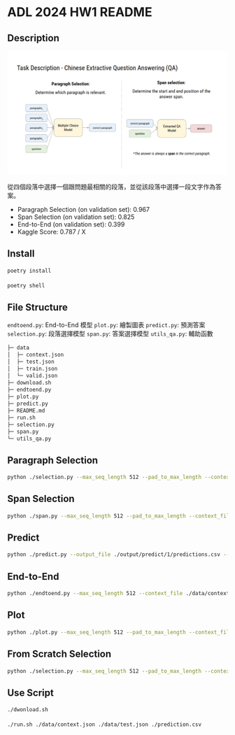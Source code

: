 # ADL 2024 HW1 README

## Description

![ADL 2024 HW1 Description](./image/image.png)

從四個段落中選擇一個跟問題最相關的段落，並從該段落中選擇一段文字作為答案。

- Paragraph Selection (on validation set): 0.967
- Span Selection (on validation set): 0.825
- End-to-End (on validation set): 0.399
- Kaggle Score: 0.787 / X

## Install

```bash
poetry install

poetry shell
```

## File Structure

`endtoend.py`: End-to-End 模型
`plot.py`: 繪製圖表
`predict.py`: 預測答案
`selection.py`: 段落選擇模型
`span.py`: 答案選擇模型
`utils_qa.py`: 輔助函數

```bashs
├─ data
│  ├─ context.json
│  ├─ test.json
│  ├─ train.json
│  └─ valid.json
├─ download.sh
├─ endtoend.py
├─ plot.py
├─ predict.py
├─ README.md
├─ run.sh
├─ selection.py
├─ span.py
└─ utils_qa.py
```

## Paragraph Selection

```bash
python ./selection.py --max_seq_length 512 --pad_to_max_length --context_file ./data/context.json --train_file ./data/train.json --validation_file ./data/valid.json --model_name_or_path hfl/chinese-macbert-base --gradient_accumulation_steps 32 --per_device_train_batch_size 2 --per_device_eval_batch_size 2 --learning_rate 5e-5  --num_train_epochs 1 --lr_scheduler_type cosine --output_dir ./output/select/1 --seed 42
```

## Span Selection

```bash
python ./span.py --max_seq_length 512 --pad_to_max_length --context_file ./data/context.json --train_file ./data/train.json --validation_file ./data/valid.json --model_name_or_path hfl/chinese-macbert-base --per_device_train_batch_size 8 --per_device_eval_batch_size 8 --gradient_accumulation_steps 4 --learning_rate 5e-5 --num_train_epochs 3 --lr_scheduler_type cosine --output_dir ./output/span/1 --seed 42 --max_answer_length 40 --n_best_size 40
```

## Predict

```bash
python ./predict.py --output_file ./output/predict/1/predictions.csv --context_file ./data/context.json --test_file ./data/test.json --max_seq_length 512 --pad_to_max_length --selection_model_name_or_path ./output/select/1 --extra_model_name_or_path ./output/span/1 --max_answer_length 40 --n_best_size 40
```

## End-to-End

```bash
python ./endtoend.py --max_seq_length 512 --context_file ./data/context.json --train_file ./data/train.json --validation_file ./data/valid.json --pad_to_max_length --model_name_or_path xlnet/xlnet-base-cased --per_device_train_batch_size 2 --per_device_eval_batch_size 2 --gradient_accumulation_steps 32 --learning_rate 3e-5 --num_train_epochs 2 --lr_scheduler_type cosine --output_dir ./output/end/1 --seed 42
```

## Plot

```bash
python ./plot.py --max_seq_length 512 --pad_to_max_length --context_file ./data/context.json --train_file ./data/train.json --validation_file ./data/valid.json --model_name_or_path hfl/chinese-macbert-base --per_device_train_batch_size 8 --per_device_eval_batch_size 8 --gradient_accumulation_steps 4 --learning_rate 5e-5 --num_train_epochs 1 --lr_scheduler_type cosine --output_dir ./output/plot/1 --seed 42 --max_answer_length 40 --n_best_size 40
```

## From Scratch Selection

```bash
python ./selection.py --max_seq_length 512 --pad_to_max_length --context_file ./data/context.json --train_file ./data/train.json --validation_file ./data/valid.json --model_type bert --tokenizer_name hfl/chinese-macbert-base --gradient_accumulation_steps 16 --per_device_train_batch_size 2 --per_device_eval_batch_size 2 --learning_rate 5e-5 --num_train_epochs 1 --lr_scheduler_type cosine --output_dir ./output/select/100 --seed 42
```

## Use Script

```bash
./dwonload.sh

./run.sh ./data/context.json ./data/test.json ./prediction.csv
```
